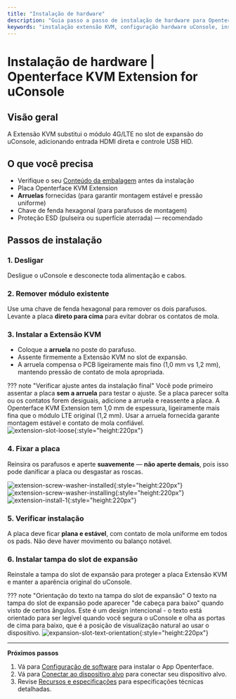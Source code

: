 ```yaml
---
title: "Instalação de hardware"
description: "Guia passo a passo de instalação de hardware para Openterface KVM Extension for uConsole. Aprenda como instalar corretamente a placa de extensão no slot de expansão do seu uConsole com diretrizes de segurança detalhadas."
keywords: "instalação extensão KVM, configuração hardware uConsole, instalação placa expansão, slot expansão uConsole, guia hardware KVM, instalação física"
---
```


# **Instalação de hardware** | Openterface KVM Extension for uConsole

## Visão geral
A Extensão KVM substitui o módulo 4G/LTE no slot de expansão do uConsole, adicionando entrada HDMI direta e controle USB HID.

## O que você precisa
- Verifique o seu [Conteúdo da embalagem](whats-in-the-box.md) antes da instalação  
- Placa Openterface KVM Extension  
- **Arruelas** fornecidas (para garantir montagem estável e pressão uniforme)  
- Chave de fenda hexagonal (para parafusos de montagem)  
- Proteção ESD (pulseira ou superfície aterrada) — recomendado  

## Passos de instalação

### **1. Desligar**
Desligue o uConsole e desconecte toda alimentação e cabos.

### **2. Remover módulo existente**
Use uma chave de fenda hexagonal para remover os dois parafusos.  
Levante a placa **direto para cima** para evitar dobrar os contatos de mola.

### **3. Instalar a Extensão KVM**
- Coloque a **arruela** no poste do parafuso.  
- Assente firmemente a Extensão KVM no slot de expansão.  
- A arruela compensa o PCB ligeiramente mais fino (1,0 mm vs 1,2 mm), mantendo pressão de contato de mola apropriada.

??? note "Verificar ajuste antes da instalação final"
    Você pode primeiro assentar a placa **sem a arruela** para testar o ajuste. Se a placa parecer solta ou os contatos forem desiguais, adicione a arruela e reassente a placa. A Openterface KVM Extension tem 1,0 mm de espessura, ligeiramente mais fina que o módulo LTE original (1,2 mm). Usar a arruela fornecida garante montagem estável e contato de mola confiável.  
    ![extension-slot-loose](https://assets.openterface.com/images/product/openterface-kvm-uconsole-extension-slot-loose.webp){:style="height:220px"}

### **4. Fixar a placa**
Reinsira os parafusos e aperte **suavemente** — **não aperte demais**, pois isso pode danificar a placa ou desgastar as roscas.

![extension-screw-washer-installed](https://assets.openterface.com/images/product/openterface-kvm-uconsole-extension-screw-washer-installed.jpg){:style="height:220px"}
![extension-screw-washer-installing](https://assets.openterface.com/images/product/openterface-kvm-uconsole-extension-screw-washer-installing.jpg){:style="height:220px"}
![extension-install-1](https://assets.openterface.com/images/product/openterface-kvm-uconsole-extension-install-1.webp){:style="height:220px"}

### **5. Verificar instalação**
A placa deve ficar **plana e estável**, com contato de mola uniforme em todos os pads. Não deve haver movimento ou balanço notável.

### **6. Instalar tampa do slot de expansão**
Reinstale a tampa do slot de expansão para proteger a placa Extensão KVM e manter a aparência original do uConsole.

??? note "Orientação do texto na tampa do slot de expansão"
    O texto na tampa do slot de expansão pode aparecer "de cabeça para baixo" quando visto de certos ângulos. Este é um design intencional - o texto está orientado para ser legível quando você segura o uConsole e olha as portas de cima para baixo, que é a posição de visualização natural ao usar o dispositivo.
    ![expansion-slot-text-orientation](https://assets.openterface.com/images/product/openterface-kvm-uconsole-expansion-slot-text-orientation.webp){:style="height:220px"}

---

**Próximos passos**

1. Vá para [Configuração de software](/product/uconsole-kvm-extension/software-setup/) para instalar o App Openterface.  
2. Vá para [Conectar ao dispositivo alvo](/product/uconsole-kvm-extension/connect-to-target/) para conectar seu dispositivo alvo.  
3. Revise [Recursos e especificações](/product/uconsole-kvm-extension/features/) para especificações técnicas detalhadas.
